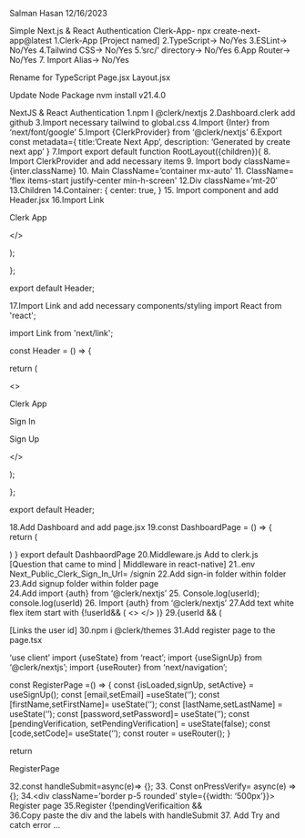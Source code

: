 Salman Hasan 
12/16/2023 
 
Simple Next.js & React Authentication 
Clerk-App- npx create-next-app@latest 
1.Clerk-App [Project named] 
2.TypeScript-> No/Yes 
3.ESLint-> No/Yes 
4.Tailwind CSS-> No/Yes 
5.’src/’ directory-> No/Yes 
6.App Router-> No/Yes 
7. Import Alias-> No/Yes 
 
Rename for TypeScript 
Page.jsx 
Layout.jsx 
 
Update Node Package 
nvm install v21.4.0 
 
NextJS & React Authentication 
1.npm I @clerk/nextjs 
2.Dashboard.clerk add github 
3.Import necessary tailwind to global.css 
4.Import {Inter} from ‘next/font/google’ 
5.Import {ClerkProvider} from ‘@clerk/nextjs’ 
6.Export const metadata={ 
title:’Create Next App’, 
description: ‘Generated by create next app’ 
} 
7.Import export default function RootLayout({children}){ 
8. Import ClerkProvider and add necessary items 
9. Import body className={inter.className} 
10. Main ClassName=’container mx-auto' 
11. ClassName= ‘flex items-start justify-center min-h-screen' 
12.Div className=’mt-20’  
13.Children 
14.Container: { 
	center: true, 
} 
15. Import component and add Header.jsx 
16.Import Link 
<nav className=" bg-blue-700 py-4 px-6 flex items-center justify-between mb-5"> 

<div className="flex items-center"> 

<Link href="/"> 

<div className="text-lg uppercase font-bold text-white"> 

Clerk App 

</div> 

</Link> 

</div> 

</nav> 

</> 

); 

}; 

export default Header; 
 
17.Import Link and add necessary components/styling 
import React from 'react'; 

import Link from 'next/link'; 

const Header = () => { 

return ( 

<> 

<nav className=" bg-blue-700 py-4 px-6 flex items-center justify-between mb-5"> 

<div className="flex items-center"> 

<Link href="/"> 

<div className="text-lg uppercase font-bold text-white"> 

Clerk App 

</div> 

</Link> 

</div> 

<div className="text-white"> 

<Link href="sign-in" className="text-gray-300 hover:text-white mr-4"> 

Sign In 

</Link> 

<Link href="sign-up" className="text-gray-300 hover:text-white mr-4"> 

Sign Up 

</Link> 

</div> 

</nav> 

</> 

); 

}; 

export default Header; 
 
18.Add Dashboard and add page.jsx 
19.const DashboardPage = () => { 
return ( 
 
) 
} 
export default DashbaordPage 
20.Middleware.js Add to clerk.js [Question that came to mind | Middleware in react-native] 
21..env Next_Public_Clerk_Sign_In_Url= /signin 
22.Add sign-in folder within folder  
23.Add signup folder within folder page  
24.Add import {auth} from ‘@clerk/nextjs’ 
25. Console.log(userId); console.log(userId) 
26. Import {auth} from ‘@clerk/nextjs’ 
27.Add text white flex item start with {!userId&& ( 
<> 
</> 
)} 
29.{userId && ( 
<Link href=”profile” > [Links the user id] 
30.npm i @clerk/themes 
31.Add register page to the page.tsx 
 
‘use client’ 
import {useState} from ‘react’; 
import {useSignUp} from ‘@clerk/nextjs’; 
import {useRouter} from ‘next/navigation’; 
 
const RegisterPage =() => { 
	const {isLoaded,signUp, setActive} = useSignUp(); 
	const [email,setEmail] =useState(‘’); 
const [firstName,setFirstName]= useState(‘’); 
const [lastName,setLastName] = useState(‘’); 
const [password,setPassword]= useState(‘’); 
const [pendingVerification, setPendingVerification] = useState(false); 
const [code,setCode]= useState(‘’); 
const router = useRouter(); 
} 
 
return <div>RegisterPage</div> 
 
32.const handleSubmit=async(e)=> {}; 
33. Const onPressVerify= async(e) => {}; 
34.<div className=’border p-5 rounded’ style={{width: ‘500px’}}> Register page 
35.Register {!pendingVerificaition &&  
36.Copy paste the div and the labels with handleSubmit 
37. Add Try and catch error ...
